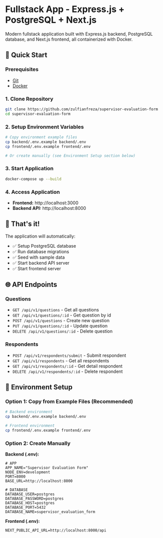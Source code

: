 # Fullstack App - Express.js + PostgreSQL + Next.js

Modern fullstack application built with Express.js backend, PostgreSQL database, and Next.js frontend, all containerized with Docker.

## 🚀 Quick Start

### Prerequisites

- [Git](https://git-scm.com/)
- [Docker](https://docs.docker.com/get-docker/)

### 1. Clone Repository

```bash
git clone https://github.com/zulfianfreza/supervisor-evaluation-form
cd supervisor-evaluation-form
```

### 2. Setup Environment Variables

```bash
# Copy environment example files
cp backend/.env.example backend/.env
cp frontend/.env.example frontend/.env

# Or create manually (see Environment Setup section below)
```

### 3. Start Application

```bash
docker-compose up --build
```

### 4. Access Application

- **Frontend:** http://localhost:3000
- **Backend API:** http://localhost:8000

## 🎉 That's it!

The application will automatically:

- ✅ Setup PostgreSQL database
- ✅ Run database migrations
- ✅ Seed with sample data
- ✅ Start backend API server
- ✅ Start frontend server

## 🌐 API Endpoints

### Questions

- `GET /api/v1/questions` - Get all questions
- `GET /api/v1/questions/:id` - Get question by id
- `POST /api/v1/questions` - Create new question
- `PUT /api/v1/questions/:id` - Update question
- `DELETE /api/v1/questions/:id` - Delete question

### Respondents

- `POST /api/v1/respondents/submit` - Submit respondent
- `GET /api/v1/respondents` - Get all respondents
- `GET /api/v1/respondents/:id` - Get detail respondent
- `DELETE /api/v1/respondents/:id` - Delete respondent

## 🔧 Environment Setup

### Option 1: Copy from Example Files (Recommended)

```bash
# Backend environment
cp backend/.env.example backend/.env

# Frontend environment
cp frontend/.env.example frontend/.env
```

### Option 2: Create Manually

**Backend (.env):**

```env
# APP
APP_NAME="Supervisor Evaluation Form"
NODE_ENV=development
PORT=8000
BASE_URL=http://localhost:8000

# DATABASE
DATABASE_USER=postgres
DATABASE_PASSWORD=postgres
DATABASE_HOST=postgres
DATABASE_PORT=5432
DATABASE_NAME=supervisor_evaluation_form

```

**Frontend (.env):**

```env
NEXT_PUBLIC_API_URL=http://localhost:8000/api
```
